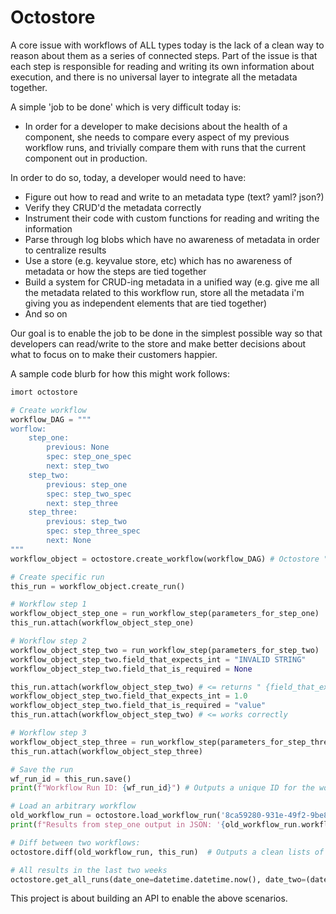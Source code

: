 # Octostore 

A core issue with workflows of ALL types today is the lack of a clean way to reason about them as a series of connected steps. Part of the issue is that each step is responsible for reading and writing its own information about execution, and there is no universal layer to integrate all the metadata together.

A simple 'job to be done' which is very difficult today is:
- In order for a developer to make decisions about the health of a component, she needs to compare every aspect of my previous workflow runs, and trivially compare them with runs that the current component out in production.

In order to do so, today, a developer would need to have:
- Figure out how to read and write to an metadata type (text? yaml? json?)
- Verify they CRUD'd the metadata correctly
- Instrument their code with custom functions for reading and writing the information
- Parse through log blobs which have no awareness of metadata in order to centralize results
- Use a store (e.g. keyvalue store, etc) which has no awareness of metadata or how the steps are tied together
- Build a system for CRUD-ing metadata in a unified way (e.g. give me all the metadata related to this workflow run, store all the metadata i'm giving you as independent elements that are tied together)
- And so on

Our goal is to enable the job to be done in the simplest possible way so that developers can read/write to the store and make better decisions about what to focus on to make their customers happier. 

A sample code blurb for how this might work follows:
```python
imort octostore

# Create workflow
workflow_DAG = """
worflow:
    step_one:
        previous: None
        spec: step_one_spec
        next: step_two
    step_two:
        previous: step_one
        spec: step_two_spec
        next: step_three
    step_three:
        previous: step_two
        spec: step_three_spec
        next: None
"""
workflow_object = octostore.create_workflow(workflow_DAG) # Octostore "workflow" object

# Create specific run
this_run = workflow_object.create_run()

# Workflow step 1
workflow_object_step_one = run_workflow_step(parameters_for_step_one)
this_run.attach(workflow_object_step_one)

# Workflow step 2
workflow_object_step_two = run_workflow_step(parameters_for_step_two)
workflow_object_step_two.field_that_expects_int = "INVALID STRING"
workflow_object_step_two.field_that_is_required = None

this_run.attach(workflow_object_step_two) # <= returns " {field_that_expects_int: 'expects 'int', but was provided 'string': "INVALID STRING", field_that_is_required: 'may not be null'}
workflow_object_step_two.field_that_expects_int = 1.0
workflow_object_step_two.field_that_is_required = "value"
this_run.attach(workflow_object_step_two) # <= works correctly

# Workflow step 3
workflow_object_step_three = run_workflow_step(parameters_for_step_three)
this_run.attach(workflow_object_step_three)

# Save the run
wf_run_id = this_run.save()
print(f"Workflow Run ID: {wf_run_id}") # Outputs a unique ID for the workflow run that I can use to load at any time

# Load an arbitrary workflow
old_workflow_run = octostore.load_workflow_run('8ca59280-931e-49f2-9be8-9f5612f77620') # Unique WF ID
print(f"Results from step_one output in JSON: '{old_workflow_run.workflow_step_one.output.to_json()}")

# Diff between two workflows:
octostore.diff(old_workflow_run, this_run)  # Outputs a clean lists of diffs

# All results in the last two weeks
octostore.get_all_runs(date_one=datetime.datetime.now(), date_two=(datetime.datetime.now().timedelta(days = 14)))
```

This project is about building an API to enable the above scenarios.
